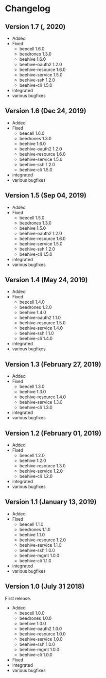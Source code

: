 # Changelog

## Version 1.7 (, 2020)

* Added
* Fixed
  * beecell 1.6.0
  * beedrones 1.3.0
  * beehive 1.6.0
  * beehive-oauth2 1.2.0
  * beehive-resource 1.6.0
  * beehive-service 1.5.0
  * beehive-ssh 1.2.0
  * beehive-cli 1.5.0
* integrated
* various bugfixes

## Version 1.6 (Dec 24, 2019)

* Added
* Fixed
  * beecell 1.6.0
  * beedrones 1.3.0
  * beehive 1.6.0
  * beehive-oauth2 1.2.0
  * beehive-resource 1.6.0
  * beehive-service 1.5.0
  * beehive-ssh 1.2.0
  * beehive-cli 1.5.0
* integrated
* various bugfixes


## Version 1.5 (Sep 04, 2019)

* Added
* Fixed
  * beecell 1.5.0
  * beedrones 1.3.0
  * beehive 1.5.0
  * beehive-oauth2 1.2.0
  * beehive-resource 1.6.0
  * beehive-service 1.5.0
  * beehive-ssh 1.2.0
  * beehive-cli 1.5.0
* integrated
* various bugfixes


## Version 1.4 (May 24, 2019)

* Added
* Fixed
  * beecell 1.4.0
  * beedrones 1.2.0
  * beehive 1.4.0
  * beehive-oauth2 1.1.0
  * beehive-resource 1.5.0
  * beehive-service 1.4.0
  * beehive-ssh 1.1.0
  * beehive-cli 1.4.0
* integrated
* various bugfixes

## Version 1.3 (February 27, 2019)

* Added
* Fixed
  * beecell 1.3.0
  * beehive 1.3.0
  * beehive-resource 1.4.0
  * beehive-service 1.3.0
  * beehive-cli 1.3.0 
* integrated
* various bugfixes

## Version 1.2 (February 01, 2019)

* Added
* Fixed
  * beecell 1.2.0
  * beehive 1.2.0
  * beehive-resource 1.3.0
  * beehive-service 1.2.0
  * beehive-cli 1.2.0 
* integrated
* various bugfixes

## Version 1.1 (January 13, 2019)

* Added
* Fixed
  * beecell 1.1.0
  * beedrones 1.1.0
  * beehive 1.1.0
  * beehive-resource 1.2.0
  * beehive-service 1.1.0
  * beehive-ssh 1.0.0
  * beehive-mgmt 1.0.0
  * beehive-cli 1.1.0 
* integrated
* various bugfixes

## Version 1.0 (July 31 2018)

First release.

* Added
  * beecell 1.0.0
  * beedrones 1.0.0
  * beehive 1.0.0
  * beehive-oauth2 1.0.0
  * beehive-resource 1.0.0
  * beehive-service 1.0.0
  * beehive-ssh 1.0.0
  * beehive-mgmt 1.0.0
  * beehive-cli 1.0.0  
* Fixed
* integrated
* various bugfixes
